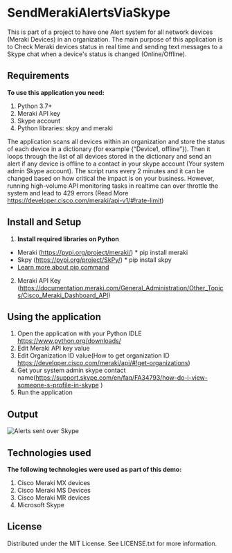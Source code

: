 # SendMerakiAlertsViaSkype
This is part of a project to have one Alert system for all network devices (Meraki Devices) in an organization. The main purpose of this application is to Check Meraki devices status in real time and sending text messages to a Skype chat when a device's status is changed (Online/Offline).

## Requirements
  **To use this application you need:**
   1. Python 3.7+
   2. Meraki API key
   3. Skype account
   4. Python libraries: skpy and meraki

The application scans all devices within an organization and store the status of each device in a dictionary (for example {“Device1, offline”}). Then it loops through the list of all devices stored in the dictionary and send an alert if any device is offline to a contact in your skype account (Your system admin Skype account). The script runs every 2 minutes and it can be changed based on how critical the impact is on your business. However, running high-volume API monitoring tasks in realtime can over throttle the system and lead to 429 errors (Read More https://developer.cisco.com/meraki/api-v1/#!rate-limit)

## Install and Setup
  1. **Install required libraries on Python**
  - Meraki (https://pypi.org/project/meraki/)
        * pip install meraki
  - Skpy (https://pypi.org/project/SkPy/)
        * pip install skpy
  - [Learn more about pip command](https://pip.pypa.io/en/stable/installation/)

  2. Meraki API Key (https://documentation.meraki.com/General_Administration/Other_Topics/Cisco_Meraki_Dashboard_API)

## Using the application
  1.	Open the application with your Python IDLE https://www.python.org/downloads/
  2. Edit Meraki API key value
  3.	Edit Organization ID value(How to get organization ID https://developer.cisco.com/meraki/api/#!get-organizations)
  4.	Get your system admin skype contact name(https://support.skype.com/en/faq/FA34793/how-do-i-view-someone-s-profile-in-skype )
  5.	Run the application

## Output
![**Alerts sent over Skype**](https://github.com/muthanasaleh/SendMerakiAlertsViaSkype/blob/e7524dc7607c342dfdbea99680fc27bd95f59560/images/demo.PNG)

## Technologies used
  **The following technologies were used as part of this demo:**
  1.	Cisco Meraki MX devices
  2.	Cisco Meraki MS Devices
  3.	Cisco Meraki MR devices
  4.  Microsoft Skype

## License
Distributed under the MIT License. See LICENSE.txt for more information.
